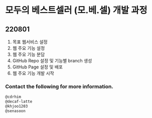 # 모두의 베스트셀러 (모.베.셀) 개발 과정


## 220801

1. 목표 웹서비스 설정
2. 웹 주요 기능 설정
3. 웹 주요 기능 분담
4. GitHub Repo 설정 및 기능별 branch 생성
5. GitHub Page 설정 및 배포
6. 웹 주요 기능 개발 시작



### Contact the following for more information.

```markdown
@cdrhim
@decaf-latte
@khjoo1203
@senasoon
```
